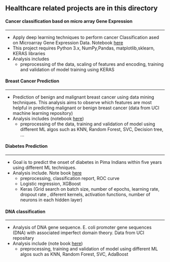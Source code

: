 ## Healthcare related projects are  in this directory

#### Cancer classification basd on micro array Gene Expression
----------------------------------------------------------------
- Apply deep learning techniques to perform cancer Classification ased on Microarray Gene Expression Data. Notebook [here](https://github.com/leinada/HealthCare/blob/master/cancerClassification_geneMicroArray/cancerClassification_microArrayGeneExpressionData_KERAS.ipynb)
- This project requires Python 3.x, NumPy,Pandas, matplotlib,sklearn, KERAS libraries
- Analysis includes
  * preprocessing of the data,  scaling of features and encoding, training and validation of model training using KERAS
#### Breast Cancer Prediction
---------------------------------------------------------------
- Prediction of benign and malignant breast cancer using data mining techniques. This analysis aims to observe which features are most helpful in predicting malignant or benign breast cancer (data from UCI machine learning repository)
- Analysis includes (notebook [here](https://github.com/leinada/HealthCare/blob/master/breastCancer/BCD_differentAlgos.ipynb))
  * preprocessing of the data,  training and validation of model using different ML algos such as KNN, Random Forest, SVC, Decision tree, ...
#### Diabetes Prediction
----------------------------------------------------------------
- Goal is to predict the onset of diabetes in Pima Indians within five years using different ML techniques.
- Analysis include. Note book [here](https://github.com/leinada/HealthCare/blob/master/diabetes_prediction/diabetes.ipynb) 
   * preprocessing, classification report, ROC curve
   * Logistic regression, XGBoost
   * Keras (Grid search on batch size, number of epochs, learning rate, dropout rate , diferent kernels, activation functions, number of neurons in each hidden layer)
#### DNA classification
----------------------------------------------------------------
- Analysis of DNA gene sequence. E. coli promoter gene sequences (DNA) with associated imperfect domain theory. Data from UCI repositary
-  Analysis include (note book [here](https://github.com/leinada/HealthCare/blob/master/DNAclassification/dnaSeqClassification.ipynb))
   * preprocessing, training and validation of model using different ML algos such as KNN, Random Forest, SVC, AdaBoost
   
   
